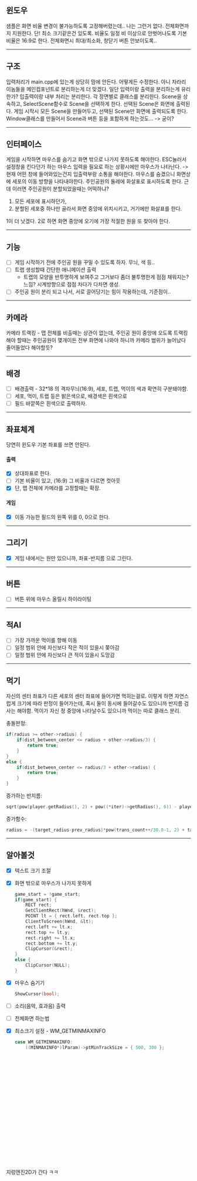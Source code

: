 ## 윈도우
샘플은 화면 비율 변경이 불가능하도록 고정해버렸는데.. 나는 그런거 없다. 전체화면까지 지원한다. 
단! 최소 크기같은건 있도록. 비율도 일정 비 이상으로 안벗어나도록
기본비율은 16:9로 한다.
전체화면시 최대/최소화, 창닫기 버튼 안보이도록..

- - -

## 구조
입력처리가 main.cpp에 있는게 상당히 맘에 안든다. 어떻게든 수정한다.
아니 차라리 이놈들을 메인컴포넌트로 분리하는게 더 맞겠다.
일단 입력이랑 출력을 분리하는게 유리한가?
입출력이랑 내부 처리는 분리한다.
각 장면별로 클래스를 분리한다. Scene을 상속하고, SelectScene함수로 Scene을 선택하게 한다.
선택된 Scene은 화면에 출력된다.
게임 시작시 모든 Scene을 만들어두고, 선택된 Scene만 화면에 출력되도록 한다.
Window클래스를 만들어서 Scene과 버튼 등을 포함하게 하는것도... -> 굳이?

- - -

## 인터페이스
게임을 시작하면 마우스를 숨기고 화면 밖으로 나가지 못하도록 해야한다. ESC눌러서 설정창을 킨다던가 하는 마우스 입력을 필요로 하는 상황시에만 마우스가 나타난다.
 -> 현재 어떤 창에 들어와있는건지 입출력부랑 소통을 해야한다.
마우스를 숨겼으니 화면상에 세포의 이동 방향을 나타내야한다. 주인공원의 둘레에 화살표로 표시하도록 한다.
근데 이러면 주인공원이 분할되었을때는 어떡하냐?

1. 모든 세포에 표시하던가, 
2. 분할된 세포중 하나만 골라서 화면 중앙에 위치시키고, 거기에만 화살표를 한다.

1이 더 낫겠다. 2로 하면 화면 중앙에 오기에 가장 적절한 원을 또 찾아야 한다.

- - -

## 기능
 - [ ] 게임 시작하기 전에 주인공 원을 꾸밀 수 있도록 하자. 무늬, 색 등..
 - [ ] 트랩 생성할때 간단한 애니메이션 출력
   + 트랩의 모양을 반투명하게 보여주고 그거보다 좀더 불투명한게 점점 채워지는? 느낌? 시계방향으로 점점 차다가 다차면 생성.
 - [ ] 주인공 원이 분리 되고 나서, 서로 끌어당기는 힘이 작용하는데, 기준점이..

- - -

## 카메라
카메라 트랙킹 - 맵 전체를 비출때는 상관이 없는데,
주인공 원이 중앙에 오도록 트랙킹 해야 할때는 주인공원이 몇개이든 전부 화면에 나와야 하니까 카메라 범위가 늘어났다 줄어들었다 해야할듯?

- - -

## 배경
 - [ ] 배경출력 - 32*18 의 격자무늬(16:9), 세포, 트랩, 먹이의 색과 확연히 구분돼야함.
 - [ ] 세포, 먹이, 트랩 등은 밝은색으로, 배경색은 흰색으로
 - [ ] 필드 바깥쪽은 흰색으로 출력하자.

- - -

## 좌표체계
당연히 윈도우 기본 좌표를 쓰면 안된다.
#### 출력
 - [x] 상대좌표로 한다.
 - [ ] 기본 비율이 있고, (16:9) 그 비율과 다르면 컷아웃
 - [x] 단, 맵 전체에 카메라를 고정할때는 확장.
#### 게임
 - [x] 이동 가능한 필드의 왼쪽 위를 0, 0으로 한다.

- - -

## 그리기
 - [x] 게임 내에서는 원만 있으니까, 좌표-반지름 으로 그린다.

- - -

## 버튼
 - [ ] 버튼 위에 마우스 올릴시 하이라이팅

- - -

## 적AI
 - [ ] 가장 가까운 먹이를 향해 이동
 - [ ] 일정 범위 안에 자신보다 작은 적이 있을시 쫒아감
 - [ ] 일정 범위 안에 자신보다 큰 적이 있을시 도망감

- - -

## 먹기
자신의 센터 좌표가 다른 세포의 센터 좌표에 들어가면 먹히는걸로.
이렇게 하면 자연스럽게 크기에 따라 판정이 들어가는데, 혹시 둘이 동시에 들어갈수도 있으니까 반지름 검사는 해야함.
먹이가 자신 정 중앙에 나타날수도 있으니까 먹이는 따로 클래스 분리.

충돌판정:
```cpp
if(radius >= other->radius) {
    if(dist_between_center <= radius + other->radius/3) {
        return true;
    }
}
else {
    if(dist_between_center <= radius/3 + other->radius) {
        return true;
    }
}
```
증가하는 반지름:
```cpp
sqrt(pow(player.getRadius(), 2) + pow((*iter)->getRadius(), 6)) - player.getRadius()
```
증가함수:
```cpp
radius = -(target_radius-prev_radius)*pow(trans_count++/30.0-1, 2) + target_radius;
```

- - -

## 알아볼것
 - [x] 텍스트 크기 조절
 - [x] 화면 밖으로 마우스가 나가지 못하게
	```cpp
	game_start = !game_start;
	if(game_start) {
		RECT rect;
		GetClientRect(hWnd, &rect);
		POINT lt = { rect.left, rect.top };
		ClientToScreen(hWnd, &lt);
		rect.left += lt.x;
		rect.top += lt.y;
		rect.right += lt.x;
		rect.bottom += lt.y;
		ClipCursor(&rect);
	}
	else {
		ClipCursor(NULL);
	}
	```
 - [x] 마우스 숨기기
	```cpp
	ShowCursor(bool);
	```
 - [ ] 소리(음악, 효과음) 출력
 - [ ] 전체화면 하는법
 - [x] 최소크기 설정 - WM_GETMINMAXINFO
	```cpp
	case WM_GETMINMAXINFO:
		((MINMAXINFO*)lParam)->ptMinTrackSize = { 500, 300 };
	```







<br><br><br><br><br><br><br><br><br>
<br><br><br><br><br><br><br><br><br>
지렁엔진2D가 간다 ㅋㅋ